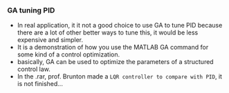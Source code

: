 ### GA tuning PID
* In real application, it it not a good choice to use GA to tune PID because there are a lot of other better ways to tune this, it would be less expensive and simpler.  
* It is a demonstration of how you use the MATLAB GA command for some kind of a control optimization.
* basically, GA can be used to optimize the parameters of a structured control law.
* In the .rar, prof. Brunton made a `LQR controller to compare with PID`, it is not finished...
